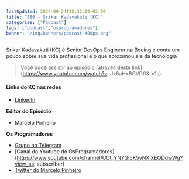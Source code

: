 ```yaml
---
lastUpdated: 2024-09-24T15:32:00-03:00
title: "E86 - Srikar Kadavakuti (KC)"
categories: ["Podcast"]
tags: ["podcast","osprogramadores"]
banner: "/img/banners/podcast-400px.png"
---
```


Srikar Kadavakuti (KC) é Senior DevOps Engineer na Boeing e conta um pouco sobre sua vida profissional e o que aproximou ele da tecnologia

> Você pode assistir ao episódio [através deste link](https://www.youtube.com/watch?v: Jx8aHxBGVD0&t=1s).

<YouTubeEmbed videoId="Jx8aHxBGVD0" />

#### Links do KC nas redes

* [LinkedIn](https://www.linkedin.com/in/srikar-kc/)


**Editor do Episódio**

- Marcelo Pinheiro

**Os Programadores**

- [Grupo no Telegram](https://t.me/osprogramadores)
- [Canal do Youtube do OsProgramadores](https://www.youtube.com/channel/UCt_YNYGl6K5yNXlXEQDdwWg?view_as: subscriber)
- [Twitter do Marcelo Pinheiro](https://twitter.com/mpinheir)
